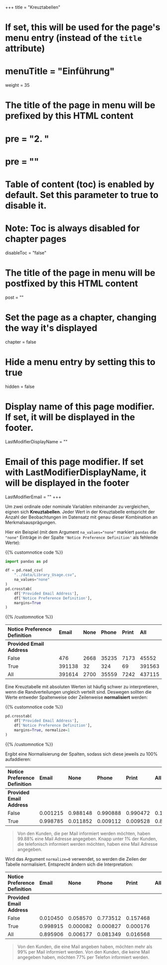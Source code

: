 +++
title = "Kreuztabellen"
# If set, this will be used for the page's menu entry (instead of the `title` attribute)
# menuTitle = "Einführung"
weight = 35
# The title of the page in menu will be prefixed by this HTML content
# pre = "<b>2. </b>"
# pre = "<i class='fab fa-github'></i>"
# Table of content (toc) is enabled by default. Set this parameter to true to disable it.
# Note: Toc is always disabled for chapter pages
disableToc = "false"

# The title of the page in menu will be postfixed by this HTML content
post = ""
# Set the page as a chapter, changing the way it's displayed
chapter = false
# Hide a menu entry by setting this to true
hidden = false
# Display name of this page modifier. If set, it will be displayed in the footer.
LastModifierDisplayName = ""
# Email of this page modifier. If set with LastModifierDisplayName, it will be displayed in the footer
LastModifierEmail = ""
+++

Um zwei ordinale oder nominale Variablen miteinander zu vergleichen, eignen sich **Kreuztabellen**. Jeder Wert in der Kreuztabelle entspricht der Anzahl der Beobachtungen im Datensatz mit genau dieser Kombination an Merkmalsausprägungen.

Hier ein Beispiel (mit dem Argument `na_values="none"` markiert `pandas` die `"none"` Einträge in der Spalte `'Notice Preference Definition'` als fehlende Werte):

{{% customnotice code %}}
```python
import pandas as pd

df = pd.read_csv(
    "../data/Library_Usage.csv", 
    na_values="none"
)
pd.crosstab(
    df['Provided Email Address'],
    df['Notice Preference Definition'],
    margins=True
)
```
{{% /customnotice %}}



Notice Preference Definition	| Email 	| None | Phone 	| Print | All
:--- | :--- | :--- | :--- | :--- | :---
**Provided Email Address** | | | | |
False 	|476 |	2668 |	 35235 | 7173 | 45552
True 	|391138 |	32  	|324 | 69 | 391563
All  | 391614 |	2700 	| 35559 	|7242 | 437115

Eine Kreuztabelle mit absoluten Werten ist häufig schwer zu interpretieren, wenn die Randverteilungen ungleich verteilt sind. Deswegen sollten die Werte entweder Spaltenweise oder Zeilenweise **normalisiert** werden:

{{% customnotice code %}}
```python
pd.crosstab(
    df['Provided Email Address'],
    df['Notice Preference Definition'],
    margins=True, normalize=1
)
```
{{% /customnotice %}}

Ergibt eine Normalisierung der Spalten, sodass sich diese jeweils zu 100% aufaddieren:

Notice Preference Definition	| Email 	| None | Phone 	| Print |	All
:--- | :--- | :--- | :--- | :--- | :---
**Provided Email Address** | | | | |			
False 	|0.001215 	|0.988148 |	0.990888 |	0.990472 | 0.104211
True 	|0.998785 	|0.011852 	|0.009112 	| 0.009528 | 0.895789

> Von den Kunden, die per Mail informiert werden möchten, haben 99.88% eine Mail Adresse angegeben. Knapp unter 1% der Kunden, die telefonisch informiert werden möchten, haben eine Mail Adresse angegeben. 

Wird das Argument `normalize=0` verwendet, so werden die Zeilen der Tabelle normalisiert. Entsprecht ändern sich die Interpretation:

Notice Preference Definition |	Email 	| None | Phone 	| Print |	All
:--- | :--- | :--- | :---  | :--- | :---
**Provided Email Address** | | | | | 			
False 	|0.010450 	| 0.058570 	| 0.773512 	| 0.157468
True 	|0.998915 	| 0.000082 	| 0.000827 	| 0.000176
All 	|0.895906 	| 0.006177 	| 0.081349 	| 0.016568

> Von den Kunden, die eine Mail angeben haben, möchten mehr als 99% per Mail informiert werden. Von den Kunden, die keine Mail angegeben haben, möchten 77% per Telefon informiert werden.
